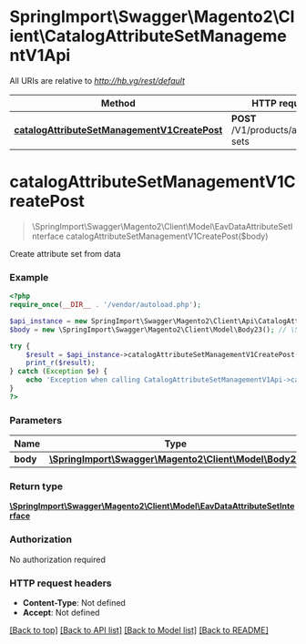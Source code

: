 # SpringImport\Swagger\Magento2\Client\CatalogAttributeSetManagementV1Api

All URIs are relative to *http://hb.vg/rest/default*

Method | HTTP request | Description
------------- | ------------- | -------------
[**catalogAttributeSetManagementV1CreatePost**](CatalogAttributeSetManagementV1Api.md#catalogAttributeSetManagementV1CreatePost) | **POST** /V1/products/attribute-sets | 


# **catalogAttributeSetManagementV1CreatePost**
> \SpringImport\Swagger\Magento2\Client\Model\EavDataAttributeSetInterface catalogAttributeSetManagementV1CreatePost($body)



Create attribute set from data

### Example
```php
<?php
require_once(__DIR__ . '/vendor/autoload.php');

$api_instance = new SpringImport\Swagger\Magento2\Client\Api\CatalogAttributeSetManagementV1Api();
$body = new \SpringImport\Swagger\Magento2\Client\Model\Body23(); // \SpringImport\Swagger\Magento2\Client\Model\Body23 | 

try {
    $result = $api_instance->catalogAttributeSetManagementV1CreatePost($body);
    print_r($result);
} catch (Exception $e) {
    echo 'Exception when calling CatalogAttributeSetManagementV1Api->catalogAttributeSetManagementV1CreatePost: ', $e->getMessage(), PHP_EOL;
}
?>
```

### Parameters

Name | Type | Description  | Notes
------------- | ------------- | ------------- | -------------
 **body** | [**\SpringImport\Swagger\Magento2\Client\Model\Body23**](../Model/\SpringImport\Swagger\Magento2\Client\Model\Body23.md)|  | [optional]

### Return type

[**\SpringImport\Swagger\Magento2\Client\Model\EavDataAttributeSetInterface**](../Model/EavDataAttributeSetInterface.md)

### Authorization

No authorization required

### HTTP request headers

 - **Content-Type**: Not defined
 - **Accept**: Not defined

[[Back to top]](#) [[Back to API list]](../../README.md#documentation-for-api-endpoints) [[Back to Model list]](../../README.md#documentation-for-models) [[Back to README]](../../README.md)

